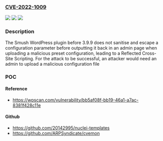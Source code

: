 ### [CVE-2022-1009](https://cve.mitre.org/cgi-bin/cvename.cgi?name=CVE-2022-1009)
![](https://img.shields.io/static/v1?label=Product&message=Smush%20%E2%80%93%20Lazy%20Load%20Images%2C%20Optimize%20%26%20Compress%20Images&color=blue)
![](https://img.shields.io/static/v1?label=Version&message=3.9.9%3C%203.9.9%20&color=brighgreen)
![](https://img.shields.io/static/v1?label=Vulnerability&message=CWE-79%20Cross-site%20Scripting%20(XSS)&color=brighgreen)

### Description

The Smush WordPress plugin before 3.9.9 does not sanitise and escape a configuration parameter before outputting it back in an admin page when uploading a malicious preset configuration, leading to a Reflected Cross-Site Scripting. For the attack to be successful, an attacker would need an admin to upload a malicious configuration file

### POC

#### Reference
- https://wpscan.com/vulnerability/bb5af08f-bb19-46a1-a7ac-8381f428c11e

#### Github
- https://github.com/20142995/nuclei-templates
- https://github.com/ARPSyndicate/cvemon

